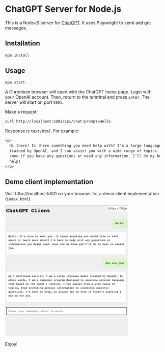 # ChatGPT Server for Node.js

This is a NodeJS server for [ChatGPT](https://chat.openai.com/chat). It uses Playwright to send and get messages.

## Installation

```bash
npm install
```

## Usage

```bash
npm start
```

A Chromium browser will open with the ChatGPT home page. Login with your OpenAI account. Then, return to the temrinal and press `Enter`. The server will start on port `5001`.

Make a request:

```bash
curl http://localhost:5001/api/chat?prompt=Hello
```

Response is `text/html`. For example:

```html
<p>
  Hi there! Is there something you need help with? I'm a large language model
  trained by OpenAI, and I can assist you with a wide range of topics. Let me
  know if you have any questions or need any information. I'll do my best to
  help!
</p>
```

## Demo client implementation

Visit http://localhost:5001 on your browser for a demo client implementation (`index.html`)

<img src="./demo-screenshot.png" width="400">

Enjoy!
